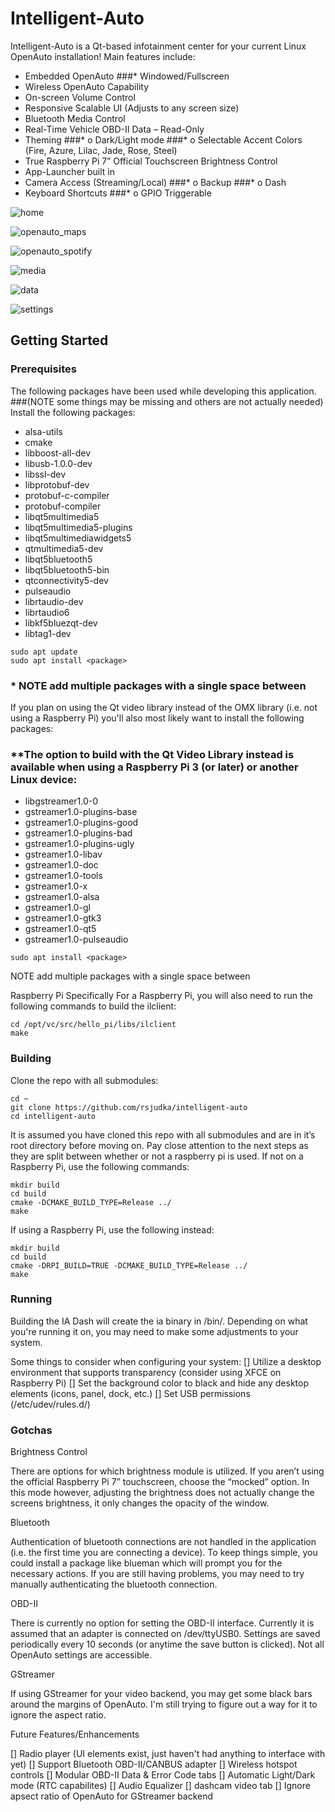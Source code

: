 # Intelligent-Auto

Intelligent-Auto is a Qt-based infotainment center for your current Linux OpenAuto installation!
Main features include:

*	Embedded OpenAuto
###*	Windowed/Fullscreen
*	Wireless OpenAuto Capability
*	On-screen Volume Control
*	Responsive Scalable UI (Adjusts to any screen size)
*	Bluetooth Media Control
*	Real-Time Vehicle OBD-II Data – Read-Only
*	Theming 
###* o	Dark/Light mode
###* o	Selectable Accent Colors (Fire, Azure, Lilac, Jade, Rose, Steel)
*	True Raspberry Pi 7” Official Touchscreen Brightness Control
*	App-Launcher built in
*	Camera Access (Streaming/Local)
###* o	Backup
###* o	Dash 
*	Keyboard Shortcuts
###* o	GPIO Triggerable


![home](https://github.com/rsjudka/intelligent-auto/blob/master/docs/imgs/home.png)

![openauto_maps](https://github.com/rsjudka/intelligent-auto/blob/master/docs/imgs/openauto_maps.png)

![openauto_spotify](https://github.com/rsjudka/intelligent-auto/blob/master/docs/imgs/openauto_spotify.png)

![media](https://github.com/rsjudka/intelligent-auto/blob/master/docs/imgs/media.png)

![data](https://github.com/rsjudka/intelligent-auto/blob/master/docs/imgs/data.png)

![settings](https://github.com/rsjudka/intelligent-auto/blob/master/docs/imgs/settings.png)

## Getting Started

### Prerequisites
The following packages have been used while developing this application.
###(NOTE some things may be missing and others are not actually needed)
Install the following packages:
*	alsa-utils
*	cmake
*	libboost-all-dev
*	libusb-1.0.0-dev
*	libssl-dev
*	libprotobuf-dev
*	protobuf-c-compiler
*	protobuf-compiler
*	libqt5multimedia5
*	libqt5multimedia5-plugins
*	libqt5multimediawidgets5
*	qtmultimedia5-dev
*	libqt5bluetooth5
*	libqt5bluetooth5-bin
*	qtconnectivity5-dev
*	pulseaudio
*	librtaudio-dev
*	librtaudio6
*	libkf5bluezqt-dev
*	libtag1-dev
```
sudo apt update
sudo apt install <package>
```
### * NOTE add multiple packages with a single space between

If you plan on using the Qt video library instead of the OMX library (i.e. not using a Raspberry Pi) you'll also most likely want to install the following packages:

### **The option to build with the Qt Video Library instead is available when using a Raspberry Pi 3 (or later) or another Linux device:

*	libgstreamer1.0-0
*	gstreamer1.0-plugins-base
*	gstreamer1.0-plugins-good
*	gstreamer1.0-plugins-bad
*	gstreamer1.0-plugins-ugly
*	gstreamer1.0-libav
*	gstreamer1.0-doc
*	gstreamer1.0-tools
*	gstreamer1.0-x
*	gstreamer1.0-alsa
*	gstreamer1.0-gl
*	gstreamer1.0-gtk3
*	gstreamer1.0-qt5
*	gstreamer1.0-pulseaudio
```
sudo apt install <package>
```
NOTE add multiple packages with a single space between

Raspberry Pi Specifically
For a Raspberry Pi, you will also need to run the following commands to build the ilclient:
```
cd /opt/vc/src/hello_pi/libs/ilclient
make
```

### Building
Clone the repo with all submodules:
```
cd ~
git clone https://github.com/rsjudka/intelligent-auto
cd intelligent-auto
```
It is assumed you have cloned this repo with all submodules and are in it’s root directory before moving on.  Pay close attention to the next steps as they are split between whether or not a raspberry pi is used.
If not on a Raspberry Pi, use the following commands:
```
mkdir build
cd build
cmake -DCMAKE_BUILD_TYPE=Release ../
make
```
If using a Raspberry Pi, use the following instead:
```
mkdir build
cd build
cmake -DRPI_BUILD=TRUE -DCMAKE_BUILD_TYPE=Release ../
make
```
### Running

Building the IA Dash will create the ia binary in <build folder>/bin/.  Depending on what you're running it on, you may need to make some adjustments to your system.

Some things to consider when configuring your system:
[]	Utilize a desktop environment that supports transparency (consider using XFCE on Raspberry Pi)
[]	Set the background color to black and hide any desktop elements (icons, panel, dock, etc.)
[]	Set USB permissions (/etc/udev/rules.d/<rules file>)

### Gotchas

Brightness Control

There are options for which brightness module is utilized.  If you aren’t using the official Raspberry Pi 7” touchscreen, choose the “mocked” option.  In this mode however, adjusting the brightness does not actually change the screens brightness, it only changes the opacity of the window.

Bluetooth

Authentication of bluetooth connections are not handled in the application (i.e. the first time you are connecting a device). To keep things simple, you could install a package like blueman which will prompt you for the necessary actions. If you are still having problems, you may need to try manually authenticating the bluetooth connection.

OBD-II

There is currently no option for setting the OBD-II interface. Currently it is assumed that an adapter is connected on /dev/ttyUSB0.
Settings are saved periodically every 10 seconds (or anytime the save button is clicked).
Not all OpenAuto settings are accessible.

GStreamer

If using GStreamer for your video backend, you may get some black bars around the margins of OpenAuto. I'm still trying to figure out a way for it to ignore the aspect ratio.


Future Features/Enhancements

[]	Radio player (UI elements exist, just haven't had anything to interface with yet)
[]	Support Bluetooth OBD-II/CANBUS adapter
[]	Wireless hotspot controls
[]	Modular OBD-II Data & Error Code tabs
[]	Automatic Light/Dark mode (RTC capabilites)
[]	Audio Equalizer
[]	dashcam video tab
[]	Ignore apsect ratio of OpenAuto for GStreamer backend

